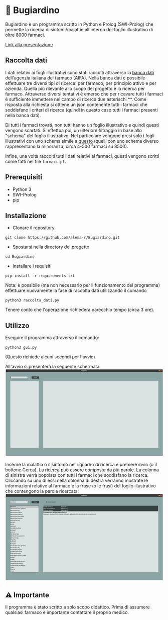 # :lying_face: Bugiardino

Bugiardino è un programma scritto in Python e Prolog (SWI-Prolog) che permette la ricerca di sintomi/malattie all'interno del foglio illustrativo di oltre 8000 farmaci.

[Link alla presentazione](presentazione.pdf)
## Raccolta dati

I dati relativi ai fogli illustrativi sono stati raccolti attraverso la [banca dati](https://farmaci.agenziafarmaco.gov.it) dell'agenzia italiana del farmaco (AIFA). 
Nella banca dati è possibile effettuare tre diversi tipi di ricerca: per farmaco, per principio attivo e per azienda. Quella più rilevante allo scopo del progetto è la ricerca per farmaco. Attraverso diversi tentativi è emerso che per ricavare tutti i farmaci è sufficiente immettere nel campo di ricerca due asterischi **. 
Come risposta alla richiesta si ottiene un json contenente tutti i farmaci che soddisfano i criteri di ricerca (quindi in questo caso tutti i farmaci presenti nella banca dati).

Di tutti i farmaci trovati, non tutti hanno un foglio illustrativo e quindi questi vengono scartati.
Si effettua poi, un ulteriore filtraggio in base allo "schema" del foglio illustrativo. Nel particolare vengono presi solo i fogli illustrativi con uno schema simile a [questo](https://farmaci.agenziafarmaco.gov.it/aifa/servlet/PdfDownloadServlet?pdfFileName=footer_000028_042028_FI.pdf&retry=0&sys=m0b1l3) (quelli con uno schema diverso rappresentano la minoranza, circa 4-500 farmaci su 8500).

Infine, una volta raccolti tutti i dati relativi ai farmaci, questi vengono scritti come fatti nel file `farmaci.pl`.

## Prerequisiti
- Python 3
- SWI-Prolog
- pip

## Installazione
- Clonare il repository
```
git clone https://github.com/alema-r/Bugiardino.git
```
- Spostarsi nella directory del progetto
```
cd Bugiardino
```
- Installare i requisiti
```
pip install -r requirements.txt
```

Nota: è possibile (ma non necessario per il funzionamento del programma) effettuare nuovamente la fase di raccolta dati utilizzando il comando
```
python3 raccolta_dati.py
```
Tenere conto che l'operazione richiederà parecchio tempo (circa 3 ore).

## Utilizzo
Eseguire il programma attraverso il comando:
```
python3 gui.py
```
(Questo richiede alcuni secondi per l'avvio)

All'avvio si presenterà la seguente schermata: ![schermata](img/programma.png)

Inserire la malattia o il sintomo nel riquadro di ricerca e premere invio (o il bottone Cerca). La ricerca può essere composta da più parole.
La colonna di sinistra verrà popolata con tutti i farmaci che soddisfano la ricerca. Cliccando su uno di essi nella colonna di destra verranno mostrate le informazioni relative al farmaco e la frase (o le frasi) del foglio illustrativo che contengono la parola ricercata: ![ricerca](img/ricerca.png)

## :warning: Importante
Il programma è stato scritto a solo scopo didattico. Prima di assumere qualsiasi farmaco è importante contattare il proprio medico.
